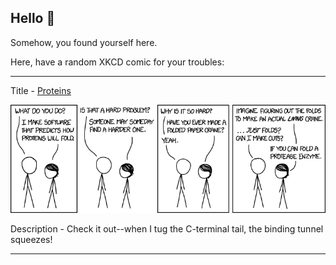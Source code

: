 ## Hello 👀

Somehow, you found yourself here.

Here, have a random XKCD comic for your troubles:

-----------------------------------

Title - [Proteins](https://xkcd.com/1430)

![Proteins](./random_comic.png)

Description - Check it out--when I tug the C-terminal tail, the binding tunnel squeezes!

-----------------------------------